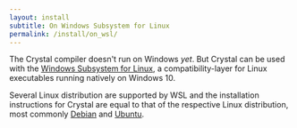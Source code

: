 ```yaml
---
layout: install
subtitle: On Windows Subsystem for Linux
permalink: /install/on_wsl/
---
```


The Crystal compiler doesn't run on Windows _yet_. But Crystal can be used with the [Windows Subsystem for Linux](https://msdn.microsoft.com/en-us/commandline/wsl/about), a compatibility-layer for Linux executables running natively on Windows 10.

Several Linux distribution are supported by WSL and the installation instructions for Crystal are equal to that of the respective Linux distribution, most commonly [Debian](/install/on_debian) and [Ubuntu](/install/on_ubuntu).
